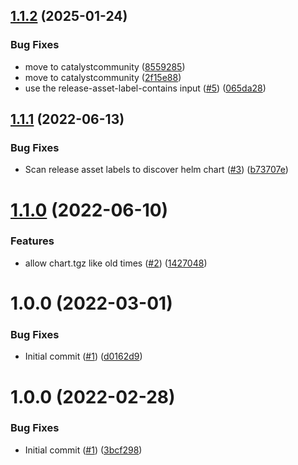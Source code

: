 ## [1.1.2](https://github.com/catalystcommunity/action-upload-chart-git/compare/v1.1.1...v1.1.2) (2025-01-24)


### Bug Fixes

* move to catalystcommunity ([8559285](https://github.com/catalystcommunity/action-upload-chart-git/commit/8559285b4e6b677b3df5f8d4fc9412fe4e43f9ac))
* move to catalystcommunity ([2f15e88](https://github.com/catalystcommunity/action-upload-chart-git/commit/2f15e882023d21fd2b0d75d086a5eff0491faf99))
* use the release-asset-label-contains input ([#5](https://github.com/catalystcommunity/action-upload-chart-git/issues/5)) ([065da28](https://github.com/catalystcommunity/action-upload-chart-git/commit/065da28518b4546d983b8b143eb68d5dc4663874))

## [1.1.1](https://github.com/catalystcommunity/action-upload-chart-git/compare/v1.1.0...v1.1.1) (2022-06-13)


### Bug Fixes

* Scan release asset labels to discover helm chart ([#3](https://github.com/catalystcommunity/action-upload-chart-git/issues/3)) ([b73707e](https://github.com/catalystcommunity/action-upload-chart-git/commit/b73707ec7774d7fe0c20c4b7c5088f07a58976d4))

# [1.1.0](https://github.com/catalystcommunity/action-upload-chart-git/compare/v1.0.0...v1.1.0) (2022-06-10)


### Features

* allow chart.tgz like old times ([#2](https://github.com/catalystcommunity/action-upload-chart-git/issues/2)) ([1427048](https://github.com/catalystcommunity/action-upload-chart-git/commit/1427048bb90e66f956dcd86f797879f930747aed))

# 1.0.0 (2022-03-01)


### Bug Fixes

* Initial commit ([#1](https://github.com/catalystcommunity/action-upload-chart-git/issues/1)) ([d0162d9](https://github.com/catalystcommunity/action-upload-chart-git/commit/d0162d9f10d0d16e072fd8e24c0ecc6b5fb0414b))

# 1.0.0 (2022-02-28)


### Bug Fixes

* Initial commit ([#1](https://github.com/catalystcommunity/action-composite-action-template/issues/1)) ([3bcf298](https://github.com/catalystcommunity/action-composite-action-template/commit/3bcf298630471c46d9f9a1f3a24c2c15342e1855))
